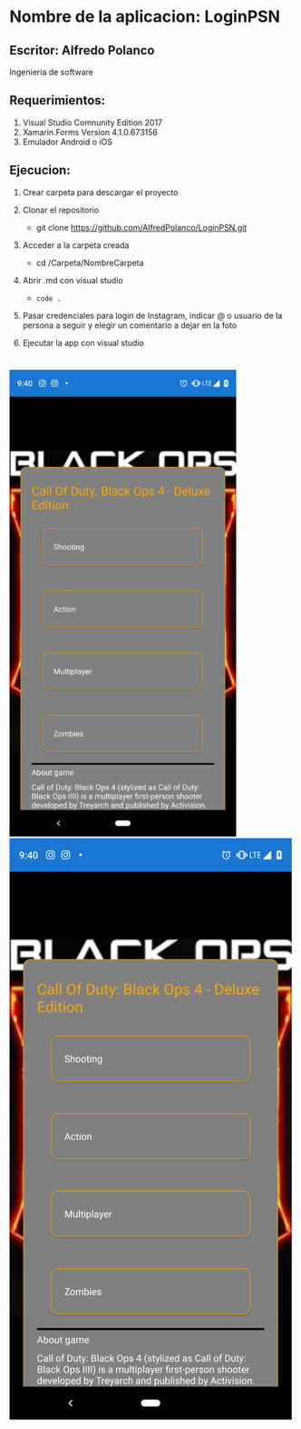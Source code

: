 # Nombre de la aplicacion: LoginPSN


## Escritor: Alfredo Polanco
Ingenieria de software

## Requerimientos:

1. Visual Studio Comnunity Edition 2017
2. Xamarin.Forms Version 4.1.0.673156
3. Emulador Android o iOS

## Ejecucion:

1. Crear carpeta para descargar el proyecto

2. Clonar el repositorio 

    - git clone https://github.com/AlfredPolanco/LoginPSN.git

3. Acceder a la carpeta creada

    - cd /Carpeta/NombreCarpeta

4. Abrir .md con visual studio 

    - `code .`
    
5. Pasar credenciales para login de Instagram, indicar @ o usuario de la persona a seguir y elegir un comentario a dejar en la foto
    
6. Ejecutar la app con visual studio 

    
#

<img src="images/Screenshot_20190822-214011.png" width=400 /> ![](images/Screenshot_20190822-214011.png)
